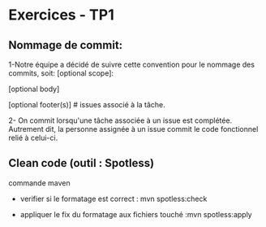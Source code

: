 # Exercices - TP1

## Nommage de commit:
1-Notre équipe a décidé de suivre cette convention pour le nommage des commits, soit: <type>[optional scope]: <description>

[optional body]

[optional footer(s)] # issues associé à la tâche.

2- On commit lorsqu'une tâche associée à un issue est complétée. Autrement dit, la personne assignée à un issue commit le code fonctionnel relié à celui-ci. 

## Clean code (outil : Spotless)

commande maven 

- verifier  si le  formatage est correct :  mvn spotless:check

- appliquer le fix du formatage aux fichiers touché  :mvn spotless:apply



